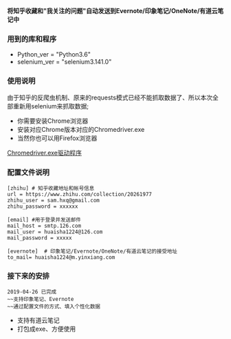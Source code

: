 **将知乎收藏和"我关注的问题"自动发送到Evernote/印象笔记/OneNote/有道云笔记中**

### 用到的库和程序
- Python_ver          = "Python3.6"
- selenium_ver        = "selenium3.141.0"


### 使用说明
由于知乎的反爬虫机制、原来的requests模式已经不能抓取数据了、所以本次全部重新用selenium来抓取数据;
- 你需要安装Chrome浏览器
- 安装对应Chrome版本对应的Chromedriver.exe
- 当然你也可以用Firefox浏览器

[Chromedriver.exe驱动程序](https://npm.taobao.org/mirrors/chromedriver/)




### 配置文件说明
    [zhihu] # 知乎收藏地址和帐号信息
    url = https://www.zhihu.com/collection/20261977
    zhihu_user = sam.hxq@gmail.com
    zhihu_password = xxxxxx

    [email] #用于登录并发送邮件
    mail_host = smtp.126.com
    mail_user = huaisha1224@126.com
    mail_password = xxxxx

    [evernote]  # 印象笔记/Evernote/OneNote/有道云笔记的接受地址
    to_mail= huaisha1224@m.yinxiang.com 


### 接下来的安排

    2019-04-26 已完成
    ~~支持印象笔记、Evernote
    ~~通过配置文件的方式、填入个性化数据
    
- 支持有道云笔记
- 打包成exe、方便使用
